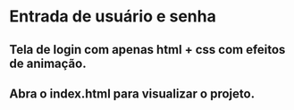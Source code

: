 # Entrada de usuário e senha

## Tela de login com apenas html + css com efeitos de animação.

## Abra o index.html para visualizar o projeto. 
